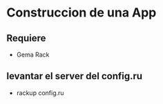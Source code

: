 # Construccion de una App

## Requiere 

* Gema Rack

## levantar el server del config.ru

* rackup config.ru